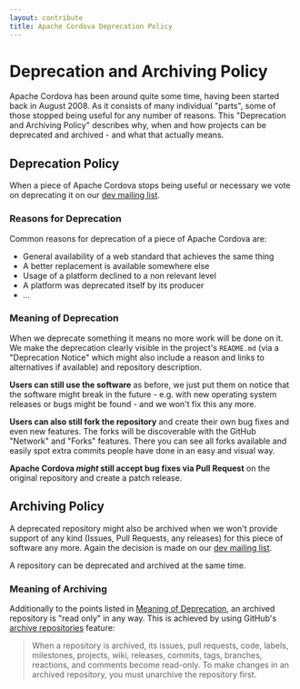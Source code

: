 ```yaml
---
layout: contribute
title: Apache Cordova Deprecation Policy
---
```


# Deprecation and Archiving Policy

Apache Cordova has been around quite some time, having been started back in August 2008. As it consists of many individual "parts", some of those stopped being useful for any number of reasons. This "Deprecation and Archiving Policy" describes why, when and how projects can be deprecated and archived - and what that actually means.

## Deprecation Policy

When a piece of Apache Cordova stops being useful or necessary we vote on deprecating it on our [dev mailing list](/contact/).

### Reasons for Deprecation

Common reasons for deprecation of a piece of Apache Cordova are:

- General availability of a web standard that achieves the same thing
- A better replacement is available somewhere else
- Usage of a platform declined to a non relevant level
- A platform was deprecated itself by its producer
- ...

### Meaning of Deprecation

When we deprecate something it means no more work will be done on it. We make the deprecation clearly visible in the project's `README.md` (via a "Deprecation Notice" which might also include a reason and links to alternatives if available) and repository description.

**Users can still use the software** as before, we just put them on notice that the software might break in the future - e.g. with new operating system releases or bugs might be found - and we won't fix this any more.

**Users can also still fork the repository** and create their own bug fixes and even new features. The forks will be discoverable with the GitHub "Network" and "Forks" features. There you can see all forks available and easily spot extra commits people have done in an easy and visual way.

**Apache Cordova _might_ still accept bug fixes via Pull Request** on the original repository and create a patch release.

## Archiving Policy

A deprecated repository might also be archived when we won't provide support of any kind (Issues, Pull Requests, any releases) for this piece of software any more. Again the decision is made on our [dev mailing list](/contact/).

A repository can be deprecated and archived at the same time.

### Meaning of Archiving

Additionally to the points listed in [Meaning of Deprecation](#meaning-of-deprecation), an archived repository is "read only" in any way. This is achieved by using GitHub's [archive repositories](https://help.github.com/articles/about-archiving-repositories/) feature:

> When a repository is archived, its issues, pull requests, code, labels, milestones, projects, wiki, releases, commits, tags, branches, reactions, and comments become read-only. To make changes in an archived repository, you must unarchive the repository first.